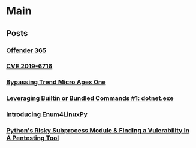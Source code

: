 # Main

## Posts

### [Offender 365](Posts/Offender-365.md)
### [CVE 2019-6716](Posts/cve_2019-6716.md)
### [Bypassing Trend Micro Apex One](Posts/Bypassing_Trend_Micro_Apex_One.md)
### [Leveraging Builtin or Bundled Commands #1: dotnet.exe](Posts/leveraging_dotnet_command.md)
### [Introducing Enum4LinuxPy](Posts/enum4linuxpy.md)
### [Python's Risky Subprocess Module & Finding a Vulerability In A Pentesting Tool](Posts/vulninridenum.md)
